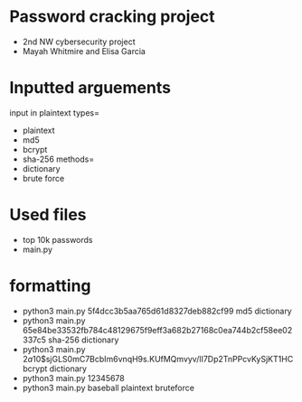 # Password cracking project
- 2nd NW cybersecurity project
- Mayah Whitmire and Elisa Garcia
# Inputted arguements
input in plaintext
types=
- plaintext
- md5
- bcrypt
- sha-256
methods=
- dictionary
- brute force
# Used files
- top 10k passwords
- main.py
# formatting
- python3 main.py 5f4dcc3b5aa765d61d8327deb882cf99 md5 dictionary
- python3 main.py 65e84be33532fb784c48129675f9eff3a682b27168c0ea744b2cf58ee02337c5 sha-256 dictionary
- python3 main.py $2a$10$sjGLS0mC7BcbIm6vnqH9s.KUfMQmvyv/lI7Dp2TnPPcvKySjKT1HC bcrypt dictionary
- python3 main.py 12345678
- python3 main.py baseball plaintext bruteforce

